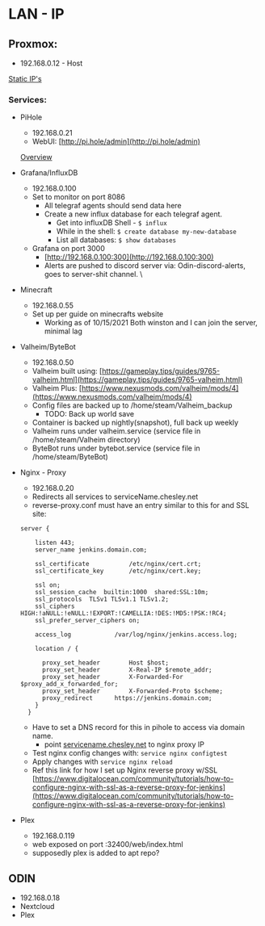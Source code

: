 # LAN - IP

## Proxmox:

- 192.168.0.12 - Host

[Static IP's](LAN%20-%20IP%20b118b29724f94fc09b11d3c2d663e605/Static%20IP's%20bbf9cdbfc5d74b508328aa9979294329.csv)

### Services:

- PiHole
    - 192.168.0.21
    - WebUI: [http://pi.hole/admin](http://pi.hole/admin)

    [Overview](https://docs.pi-hole.net/)

- Grafana/InfluxDB
    - 192.168.0.100
    - Set to monitor on port 8086
        - All telegraf agents should send data here
        - Create a new influx database for each telegraf agent.
            - Get into influxDB Shell - `$ influx`
            - While in the shell: `$ create database my-new-database`
            - List all databases: `$ show databases`
    - Grafana on port 3000
        - [http://192.168.0.100:300](http://192.168.0.100:300)
        - Alerts are pushed to discord server via: Odin-discord-alerts, goes to server-shit channel. \
- Minecraft
    - 192.168.0.55
    - Set up per guide on minecrafts website
        - Working as of 10/15/2021 Both winston and I can join the server, minimal lag 
- Valheim/ByteBot
    - 192.168.0.50
    - Valheim built using: [https://gameplay.tips/guides/9765-valheim.html](https://gameplay.tips/guides/9765-valheim.html)
    - Valheim Plus: [https://www.nexusmods.com/valheim/mods/4](https://www.nexusmods.com/valheim/mods/4)
    - Config files are backed up to /home/steam/Valheim_backup
        - TODO: Back up world save
    - Container is backed up nightly(snapshot), full back up weekly
    - Valheim runs under valheim.service (service file in /home/steam/Valheim directory)
    - ByteBot runs under bytebot.service (service file in /home/steam/ByteBot)
- Nginx - Proxy
    - 192.168.0.20
    - Redirects all services to serviceName.chesley.net
    - reverse-proxy.conf must have an entry similar to this for and SSL site:

    ```
    server {

        listen 443;
        server_name jenkins.domain.com;

        ssl_certificate           /etc/nginx/cert.crt;
        ssl_certificate_key       /etc/nginx/cert.key;

        ssl on;
        ssl_session_cache  builtin:1000  shared:SSL:10m;
        ssl_protocols  TLSv1 TLSv1.1 TLSv1.2;
        ssl_ciphers HIGH:!aNULL:!eNULL:!EXPORT:!CAMELLIA:!DES:!MD5:!PSK:!RC4;
        ssl_prefer_server_ciphers on;

        access_log            /var/log/nginx/jenkins.access.log;

        location / {

          proxy_set_header        Host $host;
          proxy_set_header        X-Real-IP $remote_addr;
          proxy_set_header        X-Forwarded-For $proxy_add_x_forwarded_for;
          proxy_set_header        X-Forwarded-Proto $scheme;
          proxy_redirect      https://jenkins.domain.com;
        }
      }
    ```

    - Have to set a DNS record for this in pihole to access via domain name.
        - point [servicename.chesley.net](http://servicename.chesley.net) to nginx proxy IP
    - Test nginx config changes with: `service nginx configtest`
    - Apply changes with `service nginx reload`
    - Ref this link for how I set up Nginx reverse proxy w/SSL [https://www.digitalocean.com/community/tutorials/how-to-configure-nginx-with-ssl-as-a-reverse-proxy-for-jenkins](https://www.digitalocean.com/community/tutorials/how-to-configure-nginx-with-ssl-as-a-reverse-proxy-for-jenkins)
- Plex
	- 192.168.0.119
	- web exposed on port :32400/web/index.html 
	- supposedly plex is added to apt repo? 
## ODIN

- 192.168.0.18
- Nextcloud
- Plex